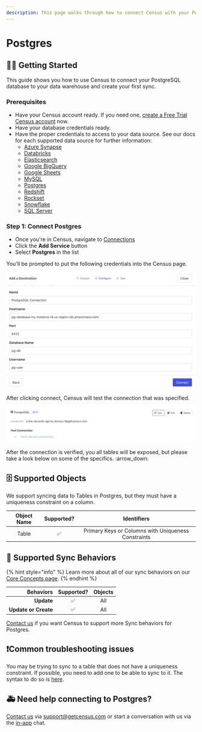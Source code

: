 ```yaml
---
description: This page walks through how to connect Census with your PostgreSQL database.
---
```


# Postgres

## 🏃‍♀️ Getting Started

This guide shows you how to use Census to connect your PostgreSQL database to your data warehouse and create your first sync.

### Prerequisites

* Have your Census account ready. If you need one, [create a Free Trial Census account](https://app.getcensus.com/) now.
* Have your database credentials ready.
* Have the proper credentials to access to your data source. See our docs for each supported data source for further information:
  * [Azure Synapse](../sources/azure-synapse.md)
  * [Databricks](https://docs.getcensus.com/sources/databricks)
  * [Elasticsearch](https://docs.getcensus.com/sources/elasticsearch)
  * [Google BigQuery](https://docs.getcensus.com/sources/google-bigquery)
  * [Google Sheets](https://docs.getcensus.com/sources/google-sheets)
  * [MySQL](https://docs.getcensus.com/sources/mysql)
  * [Postgres](https://docs.getcensus.com/sources/postgres)
  * [Redshift](https://docs.getcensus.com/sources/redshift)
  * [Rockset](https://docs.getcensus.com/sources/rockset)
  * [Snowflake](https://docs.getcensus.com/sources/snowflake)
  * [SQL Server](https://docs.getcensus.com/sources/sql-server)

### Step 1: Connect Postgres

* Once you're in Census, navigate to [Connections](https://app.getcensus.com/connections)
* Click the **Add Service** button
* Select **Postgres** in the list

You'll be prompted to put the following credentials into the Census page.

![As listed, we need the Hostname, Port, Database, Username, and Password](<../.gitbook/assets/Postgres Module.png>)

After clicking connect, Census will test the connection that was specified.

![A Green , means you are good to go](<../.gitbook/assets/Postgres Test.png>)

After the connection is verified, you all tables will be exposed, but please take a look below on some of the specifics. :arrow\_down:

## 🗄️ Supported Objects <a href="#supported-objects" id="supported-objects"></a>

We support syncing data to Tables in Postgres, but they must have a uniqueness constraint on a column. ​

| **Object Name** | **Supported?** |                   **Identifiers**                   |
| :-------------: | :-----------: | :-------------------------------------------------: |
|      Table      |       ✅       | Primary Keys or Columns with Uniqueness Constraints |

## 🔄 Supported Sync Behaviors

{% hint style="info" %}
Learn more about all of our sync behaviors on our [Core Concepts page](../basics/core-concept/#the-different-sync-behaviors).
{% endhint %}

|        **Behaviors** | **Supported?** | **Objects** |
| -------------------: | :------------: | :----------: |
|           **Update** |        ✅       |      All     |
| **Update or Create** |        ✅       |      All     |

[Contact us](mailto:support@getcensus.com) if you want Census to support more Sync behaviors for Postgres.

## ❗️Common troubleshooting issues

You may be trying to sync to a table that does not have a uniqueness constraint. If possible, you need to add one to be able to sync to it. The syntax to do so is [here](https://www.postgresql.org/docs/current/ddl-alter.html#DDL-ALTER-ADDING-A-CONSTRAINT).

## 🚑 Need help connecting to Postgres?

[Contact us](mailto:support@getcensus.com) via support@getcensus.com or start a conversation with us via the [in-app](https://app.getcensus.com) chat.
